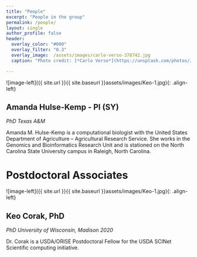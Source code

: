 ```yaml
---
title: "People"
excerpt: "People in the group"
permalink: /people/
layout: single
author_profile: false
header:
  overlay_color: "#000"
  overlay_filter: "0.3"
  overlay_image:  /assets/images/carlo-verso-378742.jpg
  caption: "Photo credit: [*Carlo Verso*](https://unsplash.com/photos/Jc-4LqyuSno)"

---
```



![image-left]({{ site.url }}{{ site.baseurl }}assets/images/Keo-1.jpg){: .align-left}
## Amanda Hulse-Kemp - PI (SY)
_PhD Texas A&M_

Amanda M. Hulse-Kemp is a computational biologist with the United States Department of Agriculture – Agricultural Research Service. She works in the Genomics and Bioinformatics Research Unit and is stationed on the North Carolina State University campus in Raleigh, North Carolina.

# Postdoctoral Associates

![image-left]({{ site.url }}{{ site.baseurl }}assets/images/Keo-1.jpg){: .align-left}
## Keo Corak, PhD
_PhD University of Wisconsin, Madison  2020_

Dr. Corak is a USDA/ORISE Postdoctoral Fellow for the USDA  SCINet Scientific
computing initiative. 






